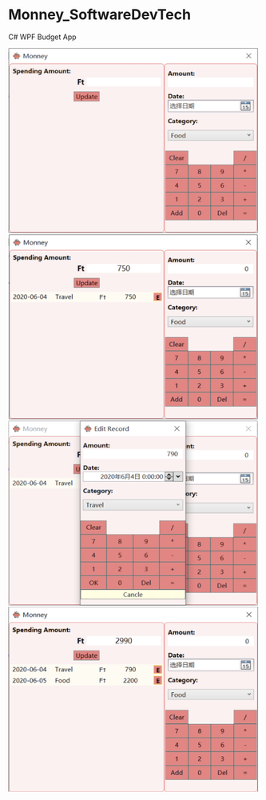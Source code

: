 # Monney_SoftwareDevTech
C# WPF Budget App

<img width="500" height="370" src="https://github.com/aprilZheng/Monney_SoftwareDevTech/blob/master/Images/MainWindow.png"/>
<img width="500" height="370" src="https://github.com/aprilZheng/Monney_SoftwareDevTech/blob/master/Images/OneRecord.png"/>
<img width="500" height="370" src="https://github.com/aprilZheng/Monney_SoftwareDevTech/blob/master/Images/EditRecord.png"/>
<img width="500" height="370" src="https://github.com/aprilZheng/Monney_SoftwareDevTech/blob/master/Images/MultipleRecords.png"/>
